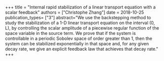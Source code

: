 +++
title = "Internal rapid stabilization of a linear transport equation with a scalar feedback"
authors = ["Christophe Zhang"]
date = 2018-10-25
publication_types= ["3"]
abstract="We use the backstepping method to study the stabilization of a 1-D linear transport equation on the interval (0, L), by controlling the scalar amplitude of a piecewise regular function of the space variable in the source term. We prove that if the system is controllable in a periodic Sobolev space of order greater than 1, then the system can be stabilized exponentially in that space and, for any given decay rate, we give an explicit feedback law that achieves that decay rate."
+++
